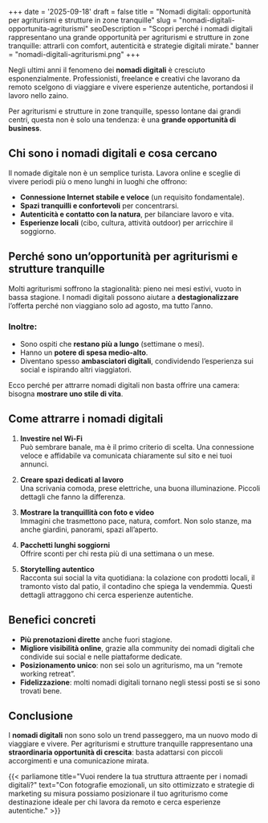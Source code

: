 +++
date = '2025-09-18'
draft = false
title = "Nomadi digitali: opportunità per agriturismi e strutture in zone tranquille"
slug = "nomadi-digitali-opportunita-agriturismi"
seoDescription = "Scopri perché i nomadi digitali rappresentano una grande opportunità per agriturismi e strutture in zone tranquille: attrarli con comfort, autenticità e strategie digitali mirate."
banner = "nomadi-digitali-agriturismi.png"
+++

Negli ultimi anni il fenomeno dei **nomadi digitali** è cresciuto esponenzialmente. Professionisti, freelance e creativi che lavorano da remoto scelgono di viaggiare e vivere esperienze autentiche, portandosi il lavoro nello zaino.

Per agriturismi e strutture in zone tranquille, spesso lontane dai grandi centri, questa non è solo una tendenza: è una **grande opportunità di business**.

## Chi sono i nomadi digitali e cosa cercano

Il nomade digitale non è un semplice turista. Lavora online e sceglie di vivere periodi più o meno lunghi in luoghi che offrono:
- **Connessione Internet stabile e veloce** (un requisito fondamentale).
- **Spazi tranquilli e confortevoli** per concentrarsi.
- **Autenticità e contatto con la natura**, per bilanciare lavoro e vita.
- **Esperienze locali** (cibo, cultura, attività outdoor) per arricchire il soggiorno.

## Perché sono un’opportunità per agriturismi e strutture tranquille

Molti agriturismi soffrono la stagionalità: pieno nei mesi estivi, vuoto in bassa stagione. I nomadi digitali possono aiutare a **destagionalizzare** l’offerta perché non viaggiano solo ad agosto, ma tutto l’anno.

### Inoltre:
- Sono ospiti che **restano più a lungo** (settimane o mesi).
- Hanno un **potere di spesa medio-alto**.
- Diventano spesso **ambasciatori digitali**, condividendo l’esperienza sui social e ispirando altri viaggiatori.

Ecco perché per attrarre nomadi digitali non basta offrire una camera: bisogna **mostrare uno stile di vita**.

## Come attrarre i nomadi digitali

1. **Investire nel Wi-Fi**  
   Può sembrare banale, ma è il primo criterio di scelta. Una connessione veloce e affidabile va comunicata chiaramente sul sito e nei tuoi annunci.

2. **Creare spazi dedicati al lavoro**  
   Una scrivania comoda, prese elettriche, una buona illuminazione. Piccoli dettagli che fanno la differenza.

3. **Mostrare la tranquillità con foto e video**  
   Immagini che trasmettono pace, natura, comfort. Non solo stanze, ma anche giardini, panorami, spazi all’aperto.

4. **Pacchetti lunghi soggiorni**  
   Offrire sconti per chi resta più di una settimana o un mese.

5. **Storytelling autentico**  
   Racconta sui social la vita quotidiana: la colazione con prodotti locali, il tramonto visto dal patio, il contadino che spiega la vendemmia. Questi dettagli attraggono chi cerca esperienze autentiche.

## Benefici concreti

- **Più prenotazioni dirette** anche fuori stagione.
- **Migliore visibilità online**, grazie alla community dei nomadi digitali che condivide sui social e nelle piattaforme dedicate.
- **Posizionamento unico**: non sei solo un agriturismo, ma un “remote working retreat”.
- **Fidelizzazione**: molti nomadi digitali tornano negli stessi posti se si sono trovati bene.

## Conclusione

I **nomadi digitali** non sono solo un trend passeggero, ma un nuovo modo di viaggiare e vivere. Per agriturismi e strutture tranquille rappresentano una **straordinaria opportunità di crescita**: basta adattarsi con piccoli accorgimenti e una comunicazione mirata.

{{< parliamone title="Vuoi rendere la tua struttura attraente per i nomadi digitali?" text="Con fotografie emozionali, un sito ottimizzato e strategie di marketing su misura possiamo posizionare il tuo agriturismo come destinazione ideale per chi lavora da remoto e cerca esperienze autentiche." >}}